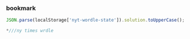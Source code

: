 ### bookmark
```javascript
JSON.parse(localStorage['nyt-wordle-state']).solution.toUpperCase();
```
```javascript
*///ny times wrdle
```
